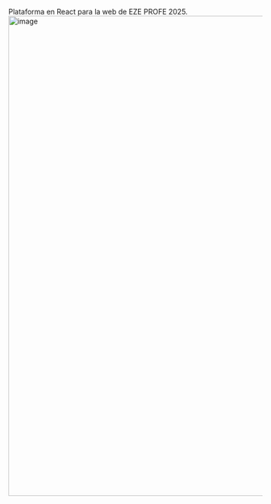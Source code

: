 Plataforma en React para la web de EZE PROFE 2025.
<img width="1920" height="951" alt="image" src="https://github.com/user-attachments/assets/dba31932-ecf5-4e4e-844a-3d6d7c91a737" />
